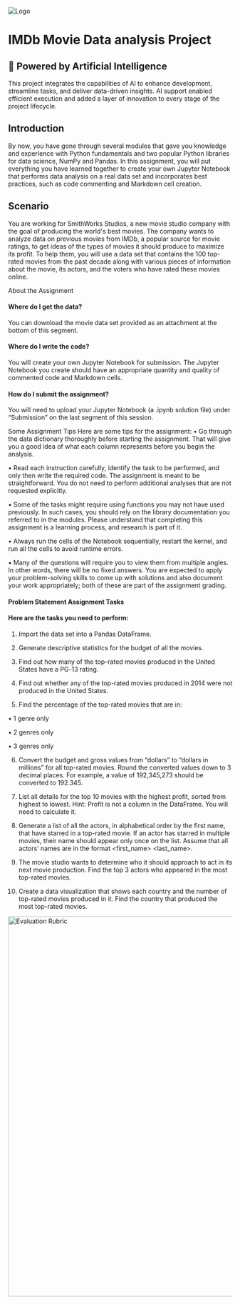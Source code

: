 
![Logo](https://miro.medium.com/v2/resize:fit:4800/format:webp/1*XmyFdnMgLVp19B0xcWEucQ.jpeg)


# IMDb Movie Data analysis Project

## 🧠 Powered by Artificial Intelligence 
This project integrates the capabilities of AI to enhance development, streamline tasks, and deliver data-driven insights. AI support enabled efficient execution and added a layer of innovation to every stage of the project lifecycle. 

## Introduction
By now, you have gone through several modules that gave you knowledge and experience with Python fundamentals and two popular Python libraries for data science, NumPy and Pandas. In this assignment, you will put everything you have learned together to create your own Jupyter Notebook that performs data analysis on a real data set and incorporates best practices, such as code commenting and Markdown cell creation.



## Scenario
You are working for SmithWorks Studios, a new movie studio company with the goal of producing the world's best movies. The company wants to analyze data on previous movies from IMDb, a popular source for movie ratings, to get ideas of the types of movies it should produce to maximize its profit. To help them, you will use a data set that contains the 100 top-rated movies from the past decade along with various pieces of information about the movie, its actors, and the voters who have rated these movies online.
 
About the Assignment

#### Where do I get the data?
You can download the movie data set provided as an attachment at the bottom of this segment.
 

#### Where do I write the code?
You will create your own Jupyter Notebook for submission. The Jupyter Notebook you create should have an appropriate quantity and quality of commented code and Markdown cells.
 
#### How do I submit the assignment?
You will need to upload your Jupyter Notebook (a .ipynb solution file) under “Submission” on the last segment of this session.
 
Some Assignment Tips
Here are some tips for the assignment:
•	Go through the data dictionary thoroughly before starting the assignment. That will give you a good idea of what each column represents before you begin the analysis.

•	Read each instruction carefully, identify the task to be performed, and only then write the required code. The assignment is meant to be straightforward. You do not need to perform additional analyses that are not requested explicitly.

•	Some of the tasks might require using functions you may not have used previously. In such cases, you should rely on the library documentation you referred to in the modules. Please understand that completing this assignment is a learning process, and research is part of it.

•	Always run the cells of the Notebook sequentially, restart the kernel, and run all the cells to avoid runtime errors.

•	Many of the questions will require you to view them from multiple angles. In other words, there will be no fixed answers. You are expected to apply your problem-solving skills to come up with solutions and also document your work appropriately; both of these are part of the assignment grading.


#### Problem Statement Assignment Tasks

#### Here are the tasks you need to perform:

1.	Import the data set into a Pandas DataFrame.

2.	Generate descriptive statistics for the budget of all the movies.

3.	Find out how many of the top-rated movies produced in the United States have a PG-13 rating.

4.	Find out whether any of the top-rated movies produced in 2014 were not produced in the United States.

5.	Find the percentage of the top-rated movies that are in:

•	1 genre only

•	2 genres only

•	3 genres only

6.	Convert the budget and gross values from “dollars” to “dollars in millions” for all top-rated movies. Round the converted values down to 3 decimal places. For example, a value of 192,345,273 should be converted to 192.345.

7.	List all details for the top 10 movies with the highest profit, sorted from highest to lowest. Hint: Profit is not a column in the DataFrame. You will need to calculate it.

8.	Generate a list of all the actors, in alphabetical order by the first name, that have starred in a top-rated movie. If an actor has starred in multiple movies, their name should appear only once on the list. Assume that all actors’ names are in the format <first_name> <last_name>.

9.	The movie studio wants to determine who it should approach to act in its next movie production. Find the top 3 actors who appeared in the most top-rated movies.

10.	Create a data visualization that shows each country and the number of top-rated movies produced in it. Find the country that produced the most top-rated movies.

<img width="1337" height="851" alt="Evaluation Rubric" src="https://github.com/user-attachments/assets/b4ba1810-27b1-4c3e-8fe7-2d0897ae6a09" />

